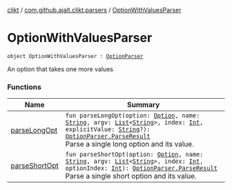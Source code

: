 [clikt](../../index.md) / [com.github.ajalt.clikt.parsers](../index.md) / [OptionWithValuesParser](./index.md)

# OptionWithValuesParser

`object OptionWithValuesParser : `[`OptionParser`](../-option-parser/index.md)

An option that takes one more values

### Functions

| Name | Summary |
|---|---|
| [parseLongOpt](parse-long-opt.md) | `fun parseLongOpt(option: `[`Option`](../../com.github.ajalt.clikt.parameters.options/-option/index.md)`, name: `[`String`](https://kotlinlang.org/api/latest/jvm/stdlib/kotlin/-string/index.html)`, argv: `[`List`](https://kotlinlang.org/api/latest/jvm/stdlib/kotlin.collections/-list/index.html)`<`[`String`](https://kotlinlang.org/api/latest/jvm/stdlib/kotlin/-string/index.html)`>, index: `[`Int`](https://kotlinlang.org/api/latest/jvm/stdlib/kotlin/-int/index.html)`, explicitValue: `[`String`](https://kotlinlang.org/api/latest/jvm/stdlib/kotlin/-string/index.html)`?): `[`OptionParser.ParseResult`](../-option-parser/-parse-result/index.md)<br>Parse a single long option and its value. |
| [parseShortOpt](parse-short-opt.md) | `fun parseShortOpt(option: `[`Option`](../../com.github.ajalt.clikt.parameters.options/-option/index.md)`, name: `[`String`](https://kotlinlang.org/api/latest/jvm/stdlib/kotlin/-string/index.html)`, argv: `[`List`](https://kotlinlang.org/api/latest/jvm/stdlib/kotlin.collections/-list/index.html)`<`[`String`](https://kotlinlang.org/api/latest/jvm/stdlib/kotlin/-string/index.html)`>, index: `[`Int`](https://kotlinlang.org/api/latest/jvm/stdlib/kotlin/-int/index.html)`, optionIndex: `[`Int`](https://kotlinlang.org/api/latest/jvm/stdlib/kotlin/-int/index.html)`): `[`OptionParser.ParseResult`](../-option-parser/-parse-result/index.md)<br>Parse a single short option and its value. |
